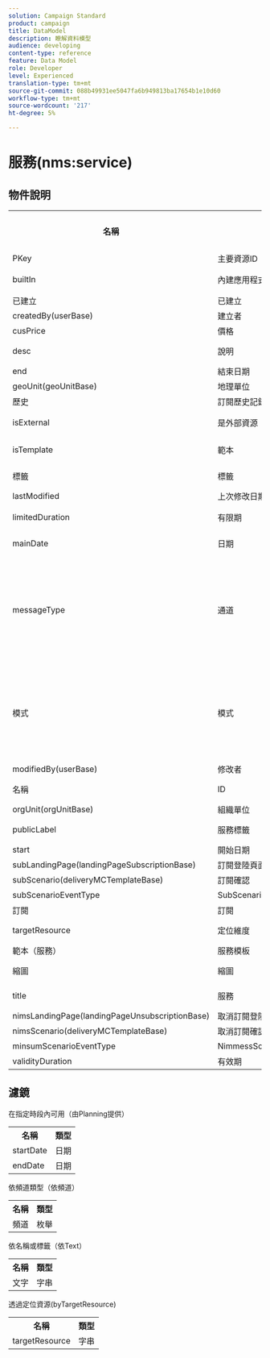 ```yaml
---
solution: Campaign Standard
product: campaign
title: DataModel
description: 瞭解資料模型
audience: developing
content-type: reference
feature: Data Model
role: Developer
level: Experienced
translation-type: tm+mt
source-git-commit: 088b49931ee5047fa6b949813ba17654b1e10d60
workflow-type: tm+mt
source-wordcount: '217'
ht-degree: 5%

---
```



# 服務(nms:service)

## 物件說明

<table>
               <tr>
                  <th>名稱</th>
                  <th>標籤</th>
                  <th>類型（長度）</th>
                  <th>枚舉值</th>
               </tr>
               <tr>
                  <td>PKey</td>
                  <td>主要資源ID</td>
                  <td>字串 </td>
                  <td> </td>
               </tr>
               <tr>
                  <td>builtIn</td>
                  <td>內建應用程式物件</td>
                  <td>布林值 </td>
                  <td> </td>
               </tr>
               <tr>
                  <td>已建立</td>
                  <td>已建立</td>
                  <td>日期 </td>
                  <td> </td>
               </tr>
               <tr>
                  <td>createdBy(userBase)</td>
                  <td>建立者</td>
                  <td>link </td>
                  <td> </td>
               </tr>
               <tr>
                  <td>cusPrice</td>
                  <td>價格</td>
                  <td>整數 </td>
                  <td> </td>
               </tr>
               <tr>
                  <td>desc</td>
                  <td>說明</td>
                  <td>字串(512)</td>
                  <td> </td>
               </tr>
               <tr>
                  <td>end</td>
                  <td>結束日期</td>
                  <td>日期 </td>
                  <td> </td>
               </tr>
               <tr>
                  <td>geoUnit(geoUnitBase)</td>
                  <td>地理單位</td>
                  <td>link </td>
                  <td> </td>
               </tr>
               <tr>
                  <td>歷史</td>
                  <td>訂閱歷史記錄</td>
                  <td>系列 </td>
                  <td> </td>
               </tr>
               <tr>
                  <td>isExternal</td>
                  <td>是外部資源</td>
                  <td>布林值 </td>
                  <td> </td>
               </tr>
               <tr>
                  <td>isTemplate</td>
                  <td>範本</td>
                  <td>布林值 </td>
                  <td> </td>
               </tr>
               <tr>
                  <td>標籤</td>
                  <td>標籤</td>
                  <td>字串(128)</td>
                  <td> </td>
               </tr>
               <tr>
                  <td>lastModified</td>
                  <td>上次修改日期</td>
                  <td>日期 </td>
                  <td> </td>
               </tr>
               <tr>
                  <td>limitedDuration</td>
                  <td>有限期</td>
                  <td>布林值 </td>
                  <td> </td>
               </tr>
               <tr>
                  <td>mainDate</td>
                  <td>日期</td>
                  <td>日期(255)</td>
                  <td> </td>
               </tr>
               <tr>
                  <td>messageType</td>
                  <td>通道</td>
                  <td>枚舉（位元組） </td>
                  <td>
                     <ul>
                        <li>行動(SMS)- sms - 1</li>
                        <li>電子郵件——電子郵件- 0</li>
                        <li>無效值- __Invalid_value__ - __Invalid_value__</li>
                     </ul>
                  </td>
               </tr>
               <tr>
                  <td>模式</td>
                  <td>模式</td>
                  <td>枚舉（位元組） </td>
                  <td>
                     <ul>
                        <li>病毒式營銷- 1</li>
                        <li>電子報——電子報- 0</li>
                        <li>無效值- __Invalid_value__ - __Invalid_value__</li>
                     </ul>
                  </td>
               </tr>
               <tr>
                  <td>modifiedBy(userBase)</td>
                  <td>修改者</td>
                  <td>link </td>
                  <td> </td>
               </tr>
               <tr>
                  <td>名稱</td>
                  <td>ID</td>
                  <td>字串(64)</td>
                  <td> </td>
               </tr>
               <tr>
                  <td>orgUnit(orgUnitBase)</td>
                  <td>組織單位</td>
                  <td>link </td>
                  <td> </td>
               </tr>
               <tr>
                  <td>publicLabel</td>
                  <td>服務標籤</td>
                  <td>字串(128)</td>
                  <td> </td>
               </tr>
               <tr>
                  <td>start</td>
                  <td>開始日期</td>
                  <td>日期 </td>
                  <td> </td>
               </tr>
               <tr>
                  <td>subLandingPage(landingPageSubscriptionBase)</td>
                  <td>訂閱登陸頁面</td>
                  <td>link </td>
                  <td> </td>
               </tr>
               <tr>
                  <td>subScenario(deliveryMCTemplateBase)</td>
                  <td>訂閱確認</td>
                  <td>link </td>
                  <td> </td>
               </tr>
               <tr>
                  <td>subScenarioEventType</td>
                  <td>SubScenarioEventType</td>
                  <td>字串 </td>
                  <td> </td>
               </tr>
               <tr>
                  <td>訂閱</td>
                  <td>訂閱</td>
                  <td>系列 </td>
                  <td> </td>
               </tr>
               <tr>
                  <td>targetResource</td>
                  <td>定位維度</td>
                  <td>字串(255)</td>
                  <td> </td>
               </tr>
               <tr>
                  <td>範本（服務）</td>
                  <td>服務模板</td>
                  <td>link </td>
                  <td> </td>
               </tr>
               <tr>
                  <td>縮圖</td>
                  <td>縮圖</td>
                  <td>字串(255)</td>
                  <td> </td>
               </tr>
               <tr>
                  <td>title</td>
                  <td>服務</td>
                  <td>字串(255)</td>
                  <td> </td>
               </tr>
               <tr>
                  <td>nimsLandingPage(landingPageUnsubscriptionBase)</td>
                  <td>取消訂閱登陸頁面</td>
                  <td>link </td>
                  <td> </td>
               </tr>
               <tr>
                  <td>nimsScenario(deliveryMCTemplateBase)</td>
                  <td>取消訂閱確認</td>
                  <td>link </td>
                  <td> </td>
               </tr>
               <tr>
                  <td>minsumScenarioEventType</td>
                  <td>NimmessScenarioEventType</td>
                  <td>字串 </td>
                  <td> </td>
               </tr>
               <tr>
                  <td>validityDuration</td>
                  <td>有效期</td>
                  <td>數字 </td>
                  <td> </td>
               </tr>
            </table>

## 濾鏡

在指定時段內可用（由Planning提供）

<table>
    <tr>
    <th>名稱</th>
    <th>類型</th>
    </tr>
    <tr>
    <td>startDate</td>
    <td>日期</td>
    </tr>
    <tr>
    <td>endDate</td>
    <td>日期</td>
    </tr>
</table>

依頻道類型（依頻道）

<table>
<tr>
<th>名稱</th>
<th>類型</th>
</tr>
<tr>
<td>頻道</td>
<td>枚舉</td>
</tr>
</table>

依名稱或標籤（依Text）

<table>
<tr>
<th>名稱</th>
<th>類型</th>
</tr>
<tr>
<td>文字</td>
<td>字串</td>
</tr>
</table>

透過定位資源(byTargetResource)

<table>
<tr>
<th>名稱</th>
<th>類型</th>
</tr>
<tr>
<td>targetResource</td>
<td>字串</td>
</tr>
</table>